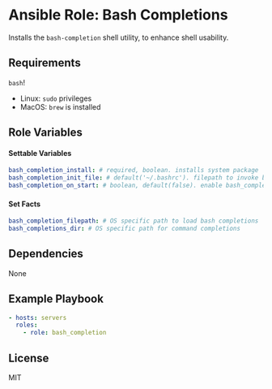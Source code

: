 # Ansible Role: Bash Completions

Installs the `bash-completion` shell utility, to enhance shell usability.

## Requirements

`bash`!

- Linux: `sudo` privileges
- MacOS: `brew` is installed

## Role Variables

#### Settable Variables
```yaml
bash_completion_install: # required, boolean. installs system package
bash_completion_init_file: # default('~/.bashrc'). filepath to invoke bash_completion when `bash_completion_on_start=true
bash_completion_on_start: # boolean, default(false). enable bash_completions on start of interactive shell
```

#### Set Facts
```yaml
bash_completion_filepath: # OS specific path to load bash completions
bash_completions_dir: # OS specific path for command completions
```

## Dependencies

None

## Example Playbook
```yaml
- hosts: servers
  roles:
    - role: bash_completion
```

## License

MIT
